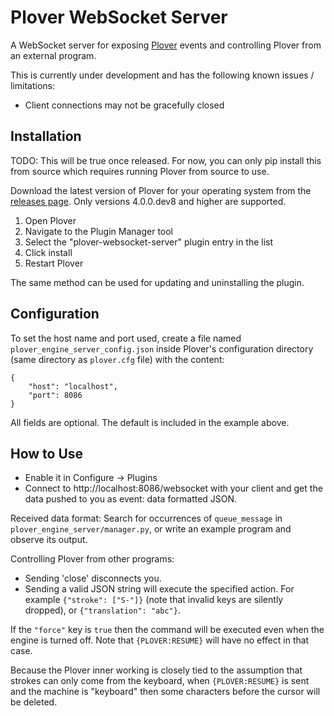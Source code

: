# Plover WebSocket Server

A WebSocket server for exposing [Plover](https://github.com/openstenoproject/plover) events
and controlling Plover from an external program.

This is currently under development and has the following known issues / limitations:

- Client connections may not be gracefully closed

## Installation

TODO: This will be true once released. For now, you can only pip install this from source which requires running Plover from source to use.

Download the latest version of Plover for your operating system from the [releases page](https://github.com/openstenoproject/plover/releases). Only versions 4.0.0.dev8 and higher are supported.

1. Open Plover
2. Navigate to the Plugin Manager tool
3. Select the "plover-websocket-server" plugin entry in the list
4. Click install
5. Restart Plover

The same method can be used for updating and uninstalling the plugin.

## Configuration

To set the host name and port used, create a file named `plover_engine_server_config.json`
inside Plover's configuration directory (same directory as `plover.cfg` file)
with the content:

```
{
    "host": "localhost",
    "port": 8086
}
```

All fields are optional. The default is included in the example above.

## How to Use

* Enable it in Configure -> Plugins
* Connect to http://localhost:8086/websocket with your client and get the data pushed to you as
event: data formatted JSON.

Received data format: Search for occurrences of `queue_message` in `plover_engine_server/manager.py`,
or write an example program and observe its output.

Controlling Plover from other programs:

* Sending 'close' disconnects you.
* Sending a valid JSON string will execute the specified action.
For example `{"stroke": ["S-"]}` (note that invalid keys are silently dropped),
or `{"translation": "abc"}`.

If the `"force"` key is `true` then the command will be executed even when the engine is turned off.
Note that `{PLOVER:RESUME}` will have no effect in that case.

Because the Plover inner working is closely tied to the assumption
that strokes can only come from the keyboard, when `{PLOVER:RESUME}` is sent and the machine is
"keyboard" then some characters before the cursor will be deleted.

